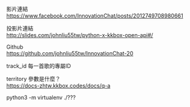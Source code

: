 影片連結  
https://www.facebook.com/InnovationChat/posts/2012749708980661  
  
投影片連結  
http://slides.com/johnliu55tw/python-x-kkbox-open-api#/  
  
Github  
https://github.com/johnliu55tw/InnovationChat-20  
  
track_id  每一首歌的專屬ID  
  
territory 參數是什麼？  
https://docs-zhtw.kkbox.codes/docs/q-a  
  
python3 -m virtualenv ./???